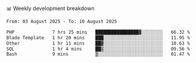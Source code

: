📊 Weekly development breakdown
<!--START_SECTION:waka-->

```txt
From: 03 August 2025 - To: 10 August 2025

PHP              7 hrs 25 mins   ████████████████▓░░░░░░░░   66.32 %
Blade Template   1 hr 20 mins    ███░░░░░░░░░░░░░░░░░░░░░░   11.95 %
Other            1 hr 11 mins    ██▓░░░░░░░░░░░░░░░░░░░░░░   10.63 %
SQL              1 hr 4 mins     ██▒░░░░░░░░░░░░░░░░░░░░░░   09.56 %
Bash             9 mins          ▒░░░░░░░░░░░░░░░░░░░░░░░░   01.47 %
```

<!--END_SECTION:waka-->
